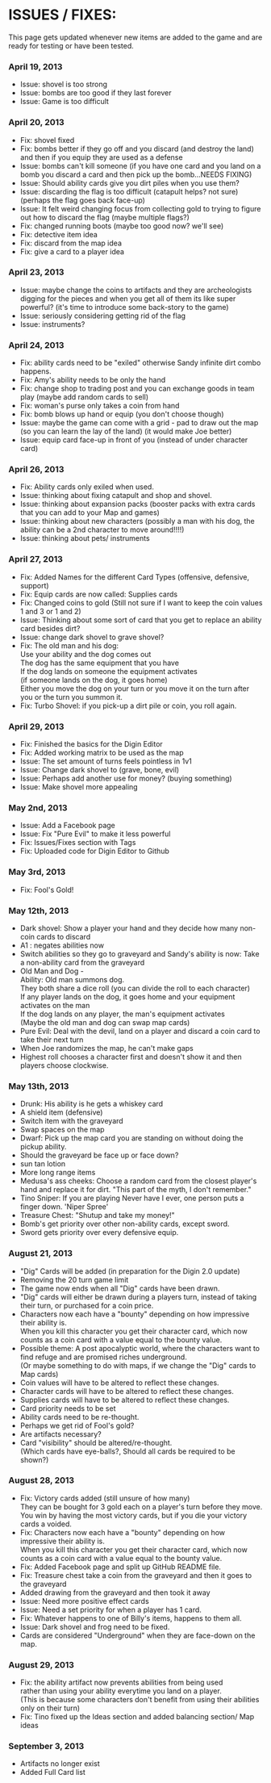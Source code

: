 <h1>
ISSUES / FIXES:
</h1>
This page gets updated whenever new items are added to the game and are ready for testing or have been tested.


<h3>
April 19, 2013
</h3>
<ul>
<li>Issue: shovel is too strong
<li>Issue: bombs are too good if they last forever
<li>Issue: Game is too difficult
</ul>
<h3>
April 20, 2013
</h3>
<ul>
<li>Fix: shovel fixed
<li>Fix: bombs better if they go off and you discard (and destroy the land) and then if you equip they are used as a defense
<li>Issue: bombs can't kill someone (if you have one card and you land on a bomb you discard a card and then pick up the bomb...NEEDS FIXING)

<li>Issue: Should ability cards give you dirt piles when you use them?

<li>Issue: discarding the flag is too difficult
(catapult helps? not sure)
(perhaps the flag goes back face-up)
<li>Issue: It felt weird changing focus from collecting gold to trying to figure out how to discard the flag
(maybe multiple flags?)

<li>Fix: changed running boots (maybe too good now? we'll see)
<li>Fix: detective item idea
<li>Fix: discard from the map idea
<li>Fix: give a card to a player idea
</ul>
<h3>
April 23, 2013
</h3>
<ul>
<li>Issue: maybe change the coins to artifacts and they are archeologists digging for the pieces and when you get all of them its like super powerful?
(it's time to introduce some back-story to the game)
<li>Issue: seriously considering getting rid of the flag
<li>Issue: instruments?
</ul>
<h3>
April 24, 2013
</h3>
<ul>
<li>Fix: ability cards need to be "exiled" otherwise Sandy infinite dirt combo happens.
<li>Fix: Amy's ability needs to be only the hand
<li>Fix: change shop to trading post and you can exchange goods in team play
(maybe add random cards to sell)
<li>Fix: woman's purse only takes a coin from hand
<li>Fix: bomb blows up hand or equip (you don't choose though)
<li>Issue: maybe the game can come with a grid - pad to draw out the map (so you can learn the lay of the land)
(it would make Joe better)
<li>Issue: equip card face-up in front of you (instead of under character card)
</ul>
<h3>
April 26, 2013
</h3>
<ul>
<li>Fix: Ability cards only exiled when used.
<li>Issue: thinking about fixing catapult and shop and shovel.
<li>Issue: thinking about expansion packs (booster packs with extra cards that you can add to your Map and games)
<li>Issue: thinking about new characters (possibly a man with his dog, the ability can be a 2nd character to move around!!!!)
<li>Issue: thinking about pets/ instruments
</ul>
<h3>
April 27, 2013
</h3>
<ul>
<li>Fix: Added Names for the different Card Types (offensive, defensive, support)
<li>Fix: Equip cards are now called: Supplies cards
<li>Fix: Changed coins to gold (Still not sure if I want to keep the coin values 1 and 3 or 1 and 2)
<li>Issue: Thinking about some sort of card that you get to replace an ability card besides dirt?
<li>Issue: change dark shovel to grave shovel?
<li>Fix: The old man and his dog:
<br>Use your ability and the dog comes out
<br>The dog has the same equipment that you have
<br>If the dog lands on someone the equipment activates
<br>(if someone lands on the dog, it goes home)
<br>Either you move the dog on your turn or you move it on the turn after you or the turn you summon it.
<li>Fix: Turbo Shovel: if you pick-up a dirt pile or coin, you roll again.
</ul>
<h3>
April 29, 2013
</h3>
<ul>
<li>Fix: Finished the basics for the Digin Editor
<li>Fix: Added working matrix to be used as the map
<li>Issue: The set amount of turns feels pointless in 1v1
<li>Issue: Change dark shovel to (grave, bone, evil)
<li>Issue: Perhaps add another use for money? (buying something)
<li>Issue: Make shovel more appealing
</ul>
<h3>
May 2nd, 2013
</h3>
<ul>
<li>Issue: Add a Facebook page
<li>Issue: Fix "Pure Evil" to make it less powerful
<li>Fix: Issues/Fixes section with Tags
<li>Fix: Uploaded code for Digin Editor to Github
</ul>
<h3>
May 3rd, 2013
</h3>
<ul>
<li>Fix: Fool's Gold!
</ul>
<h3>
May 12th, 2013
</h3>
<ul>
<li>Dark shovel: Show a player your hand and they decide how many non-coin cards to discard
<li>A1 : negates abilities now
<li>Switch abilities so they go to graveyard and Sandy's ability is now: Take a non-ability card from the graveyard
<li>Old Man and Dog - 
<br>Ability: Old man summons dog.
<br>They both share a dice roll (you can divide the roll to each character)
<br>If any player lands on the dog, it goes home and your equipment activates on the man
<br>If the dog lands on any player, the man's equipment activates
<br>(Maybe the old man and dog can swap map cards)
<li>Pure Evil: Deal with the devil, land on a player and discard a coin card to take their next turn
<li>When Joe randomizes the map, he can't make gaps
<li>Highest roll chooses a character first and doesn't show it and then players choose clockwise.
</ul>
<h3>
May 13th, 2013
</h3>
<ul>
<li>Drunk: His ability is he gets a whiskey card
<li>A shield item (defensive)
<li>Switch item with the graveyard
<li>Swap spaces on the map
<li>Dwarf: Pick up the map card you are standing on without doing the pickup ability.
<li>Should the graveyard be face up or face down?
<li>sun tan lotion
<li>More long range items
<li>Medusa's ass cheeks: Choose a random card from the closest player's hand and replace it for dirt. "This part of the myth, I don't remember."
<li>Tino Sniper: If you are playing Never have I ever, one person puts a finger down. 'Niper Spree'
<li> Treasure Chest: "Shutup and take my money!"
<li>Bomb's get priority over other non-ability cards, except sword.
<li>Sword gets priority over every defensive equip.
</ul>
<h3>
August 21, 2013
</h3>
<ul>
<li>"Dig" Cards will be added (in preparation for the Digin 2.0 update)
<li>Removing the 20 turn game limit
<li>The game now ends when all "Dig" cards have been drawn.
<li>"Dig" cards will either be drawn during a players turn, instead of taking their turn, or purchased for a coin price.
<li>Characters now each have a "bounty" depending on how impressive their ability is. 
<br>When you kill this character you get their character card, which now counts as a coin card with a value equal to the bounty value.
<li>Possible theme: A post apocalyptic world, where the characters want to find refuge and are promised riches underground.
<br>(Or maybe something to do with maps, if we change the "Dig" cards to Map cards)
<li>Coin values will have to be altered to reflect these changes.
<li>Character cards will have to be altered to reflect these changes.
<li>Supplies cards will have to be altered to reflect these changes.
<li>Card priority needs to be set
<li>Ability cards need to be re-thought.
<li>Perhaps we get rid of Fool's gold?
<li>Are artifacts necessary?
<li>Card "visibility" should be altered/re-thought. 
<br>(Which cards have eye-balls?, Should all cards be required to be shown?)
</ul>
<h3>
August 28, 2013
</h3>
<ul>
<li>Fix: Victory cards added (still unsure of how many)
<br>They can be bought for 3 gold each on a player's turn before they move.
<br>You win by having the most victory cards, but if you die your victory cards a voided.
<li>Fix: Characters now each have a "bounty" depending on how impressive their ability is. 
<br>When you kill this character you get their character card, which now counts as a coin card with a value equal to the bounty value.
<li>Fix: Added Facebook page and split up GitHub README file.
<li>Fix: Treasure chest take a coin from the graveyard and then it goes to the graveyard
<li>Added drawing from the graveyard and then took it away
<li>Issue: Need more positive effect cards
<li>Issue: Need a set priority for when a player has 1 card.
<li>Fix: Whatever happens to one of Billy's items, happens to them all.
<li>Issue: Dark shovel and frog need to be fixed.
<li>Cards are considered "Underground" when they are face-down on the map.
</ul>
<h3>
August 29, 2013
</h3>
<ul>
<li>Fix: the ability artifact now prevents abilities from being used
<br>rather than using your ability everytime you land on a player.
<br>(This is because some characters don't benefit from using their abilities only on their turn)
<li>Fix: Tino fixed up the Ideas section and added balancing section/ Map ideas
</ul>
<h3>
September 3, 2013
</h3>
<ul>
<li>Artifacts no longer exist
<li>Added Full Card list
</ul>